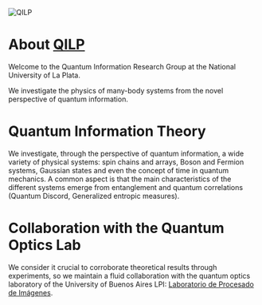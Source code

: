 ![QILP](/img/introg-bg.jpg)

# About [QILP](https://qilp.org)

Welcome to the Quantum Information Research Group at the National University of La Plata.

We investigate the physics of many-body systems from the novel perspective of quantum information.

# Quantum Information Theory

We investigate, through the perspective of quantum information, a wide variety of physical systems: spin chains and arrays, Boson and Fermion systems, Gaussian states and even the concept of time in quantum mechanics. A common aspect is that the main characteristics of the different systems emerge from entanglement and quantum correlations (Quantum Discord, Generalized entropic measures).

# Collaboration with the Quantum Optics Lab

We consider it crucial to corroborate theoretical results through experiments, so we maintain a fluid collaboration with the quantum optics laboratory of the University of Buenos Aires LPI: [Laboratorio de Procesado de Imágenes](http://loft.df.uba.ar/).
